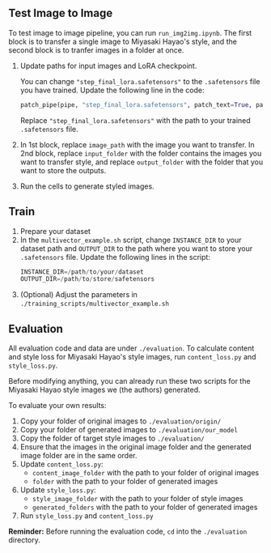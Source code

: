 ## Test Image to Image 
To test image to image pipeline, you can run `run_img2img.ipynb`. The first block is to transfer a single image to Miyasaki Hayao's style, and the second block is to tranfer images in a folder at once. 

1. Update paths for input images and LoRA checkpoint.

   You can change `"step_final_lora.safetensors"` to the `.safetensors` file you have trained. Update the following line in the code:
   ```python
   patch_pipe(pipe, "step_final_lora.safetensors", patch_text=True, patch_unet=True, patch_ti=True)
   ```
   Replace `"step_final_lora.safetensors"` with the path to your trained `.safetensors` file.
2. In 1st block, replace `image_path` with the image you want to transfer. In 2nd block, replace `input_folder` with the folder contains the images you want to transfer style, and replace `output_folder` with the folder that you want to store the outputs. 
   
3. Run the cells to generate styled images.

## Train 

1. Prepare your dataset
2. In the `multivector_example.sh` script, change `INSTANCE_DIR` to your dataset path and `OUTPUT_DIR` to the path where you want to store your `.safetensors` file. Update the following lines in the script:
   ```python
   INSTANCE_DIR=/path/to/your/dataset
   OUTPUT_DIR=/path/to/store/safetensors
   ```
4. (Optional) Adjust the parameters in `./training_scripts/multivector_example.sh`
## Evaluation 

All evaluation code and data are under `./evaluation`. To calculate content and style loss for Miyasaki Hayao's style images, run `content_loss.py` and `style_loss.py`.

Before modifying anything, you can already run these two scripts for the Miyasaki Hayao style images we (the authors) generated.

To evaluate your own results:
1. Copy your folder of original images to `./evaluation/origin/`
2. Copy your folder of generated images to `./evaluation/our_model`
3. Copy the folder of target style images to `./evaluation/`
4. Ensure that the images in the original image folder and the generated image folder are in the same order.
5. Update `content_loss.py`:
   - `content_image_folder` with the path to your folder of original images
   - `folder` with the path to your folder of generated images
6. Update `style_loss.py`:
   - `style_image_folder` with the path to your folder of style images
   - `generated_folders` with the path to your folder of generated images
7. Run `style_loss.py` and `content_loss.py`

**Reminder:** Before running the evaluation code, `cd` into the `./evaluation` directory.

